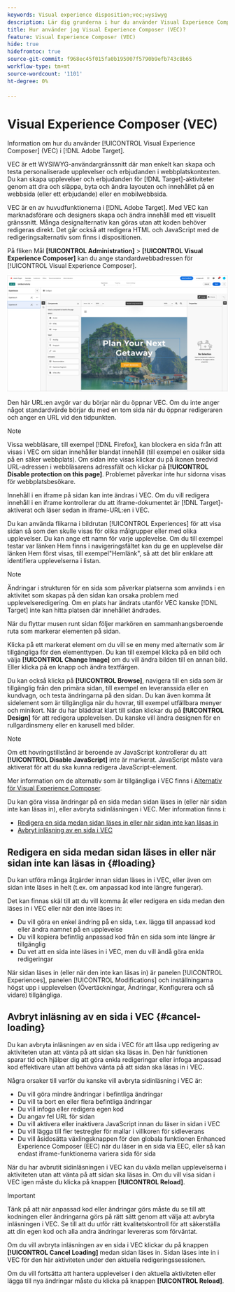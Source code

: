 ```yaml
---
keywords: Visual experience disposition;vec;wysiwyg
description: Lär dig grunderna i hur du använder Visual Experience Composer (VEC) i Adobe Target. VEC är en WYSIWYG-editor där ni enkelt kan skapa personaliserade upplevelser.
title: Hur använder jag Visual Experience Composer (VEC)?
feature: Visual Experience Composer (VEC)
hide: true
hidefromtoc: true
source-git-commit: f968ec45f015fa0b195007f5790b9efb743c8b65
workflow-type: tm+mt
source-wordcount: '1101'
ht-degree: 0%

---
```


# Visual Experience Composer (VEC)

Information om hur du använder [!UICONTROL Visual Experience Composer] (VEC) i [!DNL Adobe Target].

VEC är ett WYSIWYG-användargränssnitt där man enkelt kan skapa och testa personaliserade upplevelser och erbjudanden i webbplatskontexten. Du kan skapa upplevelser och erbjudanden för [!DNL Target]-aktiviteter genom att dra och släppa, byta och ändra layouten och innehållet på en webbsida (eller ett erbjudande) eller en mobilwebbsida.

VEC är en av huvudfunktionerna i [!DNL Adobe Target]. Med VEC kan marknadsförare och designers skapa och ändra innehåll med ett visuellt gränssnitt. Många designalternativ kan göras utan att koden behöver redigeras direkt. Det går också att redigera HTML och JavaScript med de redigeringsalternativ som finns i dispositionen.

På fliken Mål **[!UICONTROL Administration]** > **[!UICONTROL Visual Experience Composer]** kan du ange standardwebbadressen för [!UICONTROL Visual Experience Composer].

![VEC markerat](/help/main/c-experiences/c-visual-experience-composer/assets/vec-highlight-refresh.png)

Den här URL:en avgör var du börjar när du öppnar VEC. Om du inte anger något standardvärde börjar du med en tom sida när du öppnar redigeraren och anger en URL vid den tidpunkten.

>[!NOTE]
>
>Vissa webbläsare, till exempel [!DNL Firefox], kan blockera en sida från att visas i VEC om sidan innehåller blandat innehåll (till exempel en osäker sida på en säker webbplats). Om sidan inte visas klickar du på ikonen bredvid URL-adressen i webbläsarens adressfält och klickar på **[!UICONTROL Disable protection on this page]**. Problemet påverkar inte hur sidorna visas för webbplatsbesökare.

Innehåll i en iframe på sidan kan inte ändras i VEC. Om du vill redigera innehåll i en iframe kontrollerar du att iframe-dokumentet är [!DNL Target]-aktiverat och läser sedan in iframe-URL:en i VEC.

Du kan använda flikarna i bildrutan [!UICONTROL Experiences] för att visa sidan så som den skulle visas för olika målgrupper eller med olika upplevelser. Du kan ange ett namn för varje upplevelse. Om du till exempel testar var länken Hem finns i navigeringsfältet kan du ge en upplevelse där länken Hem först visas, till exempel&quot;Hemlänk&quot;, så att det blir enklare att identifiera upplevelserna i listan.

>[!NOTE]
>
>Ändringar i strukturen för en sida som påverkar platserna som används i en aktivitet som skapas på den sidan kan orsaka problem med upplevelseredigering. Om en plats har ändrats utanför VEC kanske [!DNL Target] inte kan hitta platsen där innehållet ändrades.

När du flyttar musen runt sidan följer markören en sammanhangsberoende ruta som markerar elementen på sidan.

<!--Click the **[!UICONTROL Overlays]** icon to change the way the highlight displays. For example, you can choose to highlight only images, links, regional mboxes, modifications, or JavaScript. You can change the color of the highlight. You can also specify a highlight color and type of fill used to highlight different element types.

![Change Overlay settings](/help/main/c-experiences/c-visual-experience-composer/assets/change-overlay.png)-->

Klicka på ett markerat element om du vill se en meny med alternativ som är tillgängliga för den elementtypen. Du kan till exempel klicka på en bild och välja **[!UICONTROL Change Image]** om du vill ändra bilden till en annan bild. Eller klicka på en knapp och ändra textfärgen.

Du kan också klicka på **[!UICONTROL Browse]**, navigera till en sida som är tillgänglig från den primära sidan, till exempel en leveranssida eller en kundvagn, och testa ändringarna på den sidan. Du kan även komma åt sidelement som är tillgängliga när du hovrar, till exempel utfällbara menyer och minikort. När du har bläddrat klart till sidan klickar du på **[!UICONTROL Design]** för att redigera upplevelsen. Du kanske vill ändra designen för en rullgardinsmeny eller en karusell med bilder.

>[!NOTE]
>
>Om ett hovringstillstånd är beroende av JavaScript kontrollerar du att **[!UICONTROL Disable JavaScript]** inte är markerat. JavaScript måste vara aktiverat för att du ska kunna redigera JavaScript-element.

Mer information om de alternativ som är tillgängliga i VEC finns i [Alternativ för Visual Experience Composer](/help/main/c-experiences/c-visual-experience-composer/viztarget-options.md#reference_3BD1BEEAFA584A749ED2D08F14732E81).

Du kan göra vissa ändringar på en sida medan sidan läses in (eller när sidan inte kan läsas in), eller avbryta sidinläsningen i VEC. Mer information finns i:

* [Redigera en sida medan sidan läses in eller när sidan inte kan läsas in](#loading)
* [Avbryt inläsning av en sida i VEC](#cancel-loading)

## Redigera en sida medan sidan läses in eller när sidan inte kan läsas in {#loading}

Du kan utföra många åtgärder innan sidan läses in i VEC, eller även om sidan inte läses in helt (t.ex. om anpassad kod inte längre fungerar).

Det kan finnas skäl till att du vill komma åt eller redigera en sida medan den läses in i VEC eller när den inte läses in:

* Du vill göra en enkel ändring på en sida, t.ex. lägga till anpassad kod eller ändra namnet på en upplevelse
* Du vill kopiera befintlig anpassad kod från en sida som inte längre är tillgänglig
* Du vet att en sida inte läses in i VEC, men du vill ändå göra enkla redigeringar

När sidan läses in (eller när den inte kan läsas in) är panelen [!UICONTROL Experiences], panelen [!UICONTROL Modifications] och inställningarna högst upp i upplevelsen (Övertäckningar, Ändringar, Konfigurera och så vidare) tillgängliga.

## Avbryt inläsning av en sida i VEC {#cancel-loading}

Du kan avbryta inläsningen av en sida i VEC för att låsa upp redigering av aktiviteten utan att vänta på att sidan ska läsas in. Den här funktionen sparar tid och hjälper dig att göra enkla redigeringar eller infoga anpassad kod effektivare utan att behöva vänta på att sidan ska läsas in i VEC.

Några orsaker till varför du kanske vill avbryta sidinläsning i VEC är:

* Du vill göra mindre ändringar i befintliga ändringar
* Du vill ta bort en eller flera befintliga ändringar
* Du vill infoga eller redigera egen kod
* Du angav fel URL för sidan
* Du vill aktivera eller inaktivera JavaScript innan du läser in sidan i VEC
* Du vill lägga till fler testregler för mallar i villkoren för sidleverans
* Du vill åsidosätta växlingsknappen för den globala funktionen Enhanced Experience Composer (EEC) när du läser in en sida via EEC, eller så kan endast iframe-funktionerna variera sida för sida

När du har avbrutit sidinläsningen i VEC kan du växla mellan upplevelserna i aktiviteten utan att vänta på att sidan ska läsas in. Om du vill visa sidan i VEC igen måste du klicka på knappen **[!UICONTROL Reload]**.

>[!IMPORTANT]
>
>Tänk på att när anpassad kod eller ändringar görs måste du se till att kodningen eller ändringarna görs på rätt sätt genom att välja att avbryta inläsningen i VEC. Se till att du utför rätt kvalitetskontroll för att säkerställa att din egen kod och alla andra ändringar levereras som förväntat.

Om du vill avbryta inläsningen av en sida i VEC klickar du på knappen **[!UICONTROL Cancel Loading]** medan sidan läses in. Sidan läses inte in i VEC för den här aktiviteten under den aktuella redigeringssessionen.

Om du vill fortsätta att hantera upplevelser i den aktuella aktiviteten eller lägga till nya ändringar måste du klicka på knappen **[!UICONTROL Reload]**.
